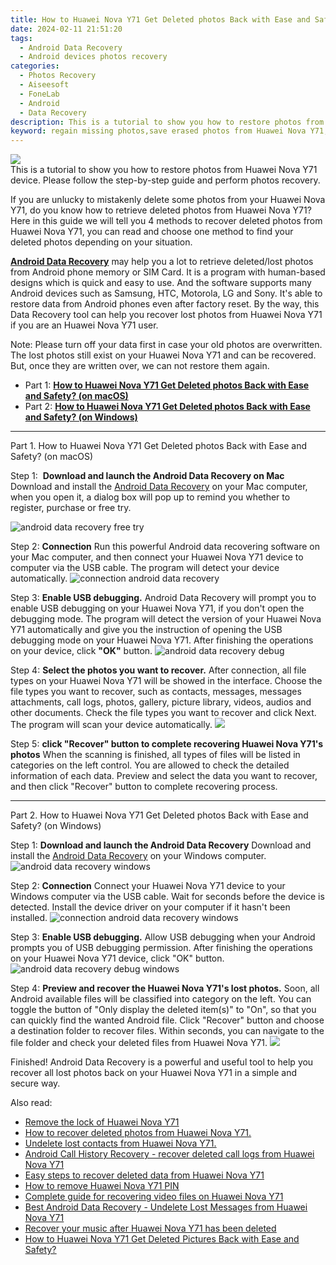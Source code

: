 ```yaml
---
title: How to Huawei Nova Y71 Get Deleted photos Back with Ease and Safety?
date: 2024-02-11 21:51:20
tags: 
  - Android Data Recovery
  - Android devices photos recovery
categories: 
  - Photos Recovery
  - Aiseesoft
  - FoneLab
  - Android
  - Data Recovery
description: This is a tutorial to show you how to restore photos from Huawei Nova Y71 device. Please follow the step-by-step guide and perform photos recovery.
keyword: regain missing photos,save erased photos from Huawei Nova Y71,android photos retrieval,restore deleted photos on Huawei Nova Y71,retrieve wiped photos Huawei Nova Y71,undelete photos from Huawei Nova Y71,how to get the photos back on Huawei Nova Y71,how to retrieve deleted photos from my Huawei Nova Y71,Huawei Nova Y71 retrieve deleted photos,how to refind deleted photos from Huawei Nova Y71,does the Huawei Nova Y71 have a backup for deleted photos,Huawei Nova Y71 issues with photos deleted
---
```


<img src="https://img0mobiles.techidaily.com/images/best-assets/devices/huawei/huawei-nova-y71/5.jpg" class="atpl-imgstyle"  />

<div class="atpl-content atpl-for-fonelab-android recover-photos">

<div class="atpl-post-description-part-1">
This is a tutorial to show you how to restore photos from Huawei Nova Y71 device. Please follow the step-by-step guide and perform photos recovery.
</div>



<div class="atpl-post-description-part-2">
<div class="tpl-content-sub-paragraph-content">
  <p>
If you are unlucky to mistakenly delete some photos from your Huawei Nova Y71, do you know how to retrieve deleted photos from Huawei Nova Y71? Here in this guide we will tell you 4 methods to recover deleted photos from Huawei Nova Y71, you can read and choose one method to find your deleted photos depending on your situation.
  </p>
</div>
</div>

<div class="atpl-post-description-part-3">
<div class="tpl-content-sub-paragraph-content">
  <p>
    <a href="https://tools.techidaily.com/aiseesoft-android-data-recovery/" target="_blank" rel="noopener"><strong>Android Data Recovery</strong></a> may help you a lot to retrieve deleted/lost photos from Android phone memory or SIM Card. It is a program with human-based designs which is quick and easy to use. And the software supports many Android devices such as Samsung, HTC, Motorola, LG and Sony. It's able to restore data from Android phones even after factory reset. By the way, this Data Recovery tool can help you recover lost photos from Huawei Nova Y71 if you are an Huawei Nova Y71 user.
  </p>
</div>
<div class="tpl-content-sub-paragraph-content">
  <p>
    Note: Please turn off your data first in case your old photos are overwritten. The lost photos still exist on your Huawei Nova Y71 and can be recovered. But, once they are written over, we can not restore them again.
  </p>
</div>
</div>

<ul>
  <li>Part 1: <strong><a href="#p1"> How to Huawei Nova Y71 Get Deleted photos Back with Ease and Safety?  (on macOS)</a></strong></li>
  <li>Part 2: <strong><a href="#p2"> How to Huawei Nova Y71 Get Deleted photos Back with Ease and Safety?  (on Windows)</a></strong></li>
</ul>




<!-- Part 1 -->
<a id="p1" name="p1" ></a><hr>

<div>
  <span class="atpl-step-part-style">Part 1. How to Huawei Nova Y71 Get Deleted photos Back with Ease and Safety? (on macOS)</span>
</div>  

<span class="atpl-stepstyle-a"><span>Step 1: </span></span> <strong>Download and launch the Android Data Recovery on Mac</strong>
Download and install the <a href="https://tools.techidaily.com/aiseesoft-android-data-recovery/" target="_blank" rel="noopener">Android Data Recovery</a> on your Mac computer, when you open it, a dialog box will pop up to remind you whether to register, purchase or free try.

<img src="https://tools.techidaily.com/images/apps/aiseesoft/android-data-recovery/mac-free-try.png" class="atpl-imgstyle" alt="android data recovery free try" />

<span class="atpl-stepstyle-a"><span>Step 2: </span></span> <strong>Connection</strong>
Run this powerful Android data recovering software on your Mac computer, and then connect your Huawei Nova Y71 device to computer via the USB cable. The program will detect your device automatically.
<img src="https://tools.techidaily.com/images/apps/aiseesoft/android-data-recovery/mac-connection-interface.jpg" class="atpl-imgstyle" alt="connection android data recovery" />

<span class="atpl-stepstyle-a"><span>Step 3: </span></span> <strong>Enable USB debugging.</strong>
Android Data Recovery will prompt you to enable USB debugging on your Huawei Nova Y71, if you don't open the debugging mode. The program will detect the version of your Huawei Nova Y71 automatically and give you the instruction of opening the USB debugging mode on your Huawei Nova Y71. After finishing the operations on your device, click <strong>"OK"</strong> button.
<img src="https://tools.techidaily.com/images/apps/aiseesoft/android-data-recovery/mac-android-usb-debug.jpg"  class="atpl-imgstyle" alt="android data recovery debug" />

<span class="atpl-stepstyle-a"><span>Step 4: </span></span> <strong>Select the photos you want to recover.</strong>
After connection, all file types on your Huawei Nova Y71 will be showed in the interface. Choose the file types you want to recover, such as contacts, messages, messages attachments, call logs, photos, gallery, picture library, videos, audios and other documents. Check the file types you want to recover and click Next. The program will scan your device automatically.
<img src="https://tools.techidaily.com/images/apps/aiseesoft/android-data-recovery/mac-choose-type-photos.jpg" class="atpl-imgstyle"  />

<span class="atpl-stepstyle-a"><span>Step 5: </span></span> <strong>click "Recover" button to  complete recovering Huawei Nova Y71's photos</strong>
When the scanning is finished, all types of files will be listed in categories on the left control. You are allowed to check the detailed information of each data. Preview and select the data you want to recover, and then click "Recover" button to complete recovering process.


<a id="p2" name="p2"></a><hr>

<!-- Part 2 -->
<div>
  <span class="atpl-step-part-style">Part 2. How to Huawei Nova Y71 Get Deleted photos Back with Ease and Safety? (on Windows)</span>
</div>

<span class="atpl-stepstyle-a"><span>Step 1: </span></span> <strong>Download and launch the Android Data Recovery</strong>
Download and install the <a href="https://tools.techidaily.com/aiseesoft-android-data-recovery/" target="_blank" rel="noopener">Android Data Recovery</a> on your Windows computer.
<img src="https://tools.techidaily.com/images/apps/aiseesoft/android-data-recovery/win-start-interface.png"  class="atpl-imgstyle" alt="android data recovery windows" />

<span class="atpl-stepstyle-a"><span>Step 2: </span></span> <strong>Connection</strong>
Connect your Huawei Nova Y71 device to your Windows computer via the USB cable. Wait for seconds before the device is detected. Install the device driver on your computer if it hasn't been installed.
<img src="https://tools.techidaily.com/images/apps/aiseesoft/android-data-recovery/win-connection-interface.png" class="atpl-imgstyle" alt="connection android data recovery windows" />

<span class="atpl-stepstyle-a"><span>Step 3: </span></span> <strong>Enable USB debugging.</strong>
Allow USB debugging when your Android prompts you of USB debugging permission. After finishing the operations on your Huawei Nova Y71 device, click "OK" button.
<img src="https://tools.techidaily.com/images/apps/aiseesoft/android-data-recovery/win-android-usb-debug.png" class="atpl-imgstyle" alt="android data recovery debug windows" />

<span class="atpl-stepstyle-a"><span>Step 4: </span></span> <strong>Preview and recover the Huawei Nova Y71's lost photos.</strong>
Soon, all Android available files will be classified into category on the left. You can toggle the button of "Only display the deleted item(s)" to "On", so that you can quickly find the wanted Android file. Click "Recover" button and choose a destination folder to recover files. Within seconds, you can navigate to the file folder and check your deleted files from Huawei Nova Y71.
<img src="https://tools.techidaily.com/images/apps/aiseesoft/android-data-recovery/win-recover-photos.png" class="atpl-imgstyle"  />

<div class="atpl-post-description-part-4">
<div class="tpl-content-sub-paragraph-normal">
  <p>
    Finished! Android Data Recovery is a powerful and useful tool to help you recover all lost photos back on your Huawei Nova Y71 in a simple and secure way.
  </p>
</div>
</div>

<ins class="adsbygoogle"
     style="display:block"
     data-ad-client="ca-pub-7571918770474297"
     data-ad-slot="8358498916"
     data-ad-format="auto"
     data-full-width-responsive="true"></ins>

<span class="atpl-alsoreadstyle">Also read:</span>
<div><ul>
<li><a href="/remove-the-lock-of-huawei-nova-y71-by-drfone-android-unlock-android-unlock/" target="_blank" rel="noopener"><u>Remove the lock of Huawei Nova Y71</u></a></li>
<li><a href="/how-to-recover-deleted-photos-from-huawei-nova-y71-by-fonelab-android-recover-photos/" target="_blank" rel="noopener"><u>How to recover deleted photos from Huawei Nova Y71.</u></a></li>
<li><a href="/undelete-lost-contacts-from-huawei-nova-y71-by-fonelab-android-recover-contacts/" target="_blank" rel="noopener"><u>Undelete lost contacts from Huawei Nova Y71.</u></a></li>
<li><a href="/android-call-history-recovery-recover-deleted-call-logs-from-huawei-nova-y71-by-fonelab-android-recover-call-logs/" target="_blank" rel="noopener"><u>Android Call History Recovery - recover deleted call logs from Huawei Nova Y71</u></a></li>
<li><a href="/easy-steps-to-recover-deleted-data-from-huawei-nova-y71-by-fonelab-android-recover-data/" target="_blank" rel="noopener"><u>Easy steps to recover deleted data from Huawei Nova Y71</u></a></li>
<li><a href="/how-to-remove-huawei-nova-y71-pin-by-drfone-android-unlock-android-unlock/" target="_blank" rel="noopener"><u>How to remove Huawei Nova Y71 PIN</u></a></li>
<li><a href="/complete-guide-for-recovering-video-files-on-huawei-nova-y71-by-fonelab-android-recover-video/" target="_blank" rel="noopener"><u>Complete guide for recovering video files on Huawei Nova Y71</u></a></li>
<li><a href="/best-android-data-recovery-undelete-lost-messages-from-huawei-nova-y71-by-fonelab-android-recover-messages/" target="_blank" rel="noopener"><u>Best Android Data Recovery - Undelete Lost Messages from Huawei Nova Y71</u></a></li>
<li><a href="/recover-your-music-after-huawei-nova-y71-has-been-deleted-by-fonelab-android-recover-music/" target="_blank" rel="noopener"><u>Recover your music after Huawei Nova Y71 has been deleted</u></a></li>
<li><a href="/how-to-huawei-nova-y71-get-deleted-pictures-back-with-ease-and-safety-by-fonelab-android-recover-pictures/" target="_blank" rel="noopener"><u>How to Huawei Nova Y71 Get Deleted Pictures Back with Ease and Safety?</u></a></li>
</ul></div>

</div>
